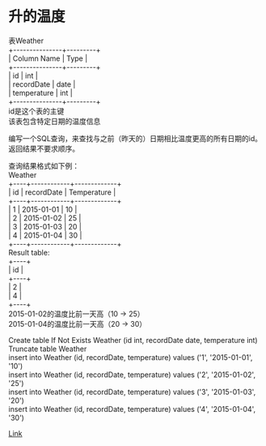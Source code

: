 <h1>升的温度</h1>

表Weather</br>
+---------------+---------+</br>
| Column Name   | Type    |</br>
+---------------+---------+</br>
| id            | int     |</br>
| recordDate    | date    |</br>
| temperature   | int     |</br>
+---------------+---------+</br>
id是这个表的主键</br>
该表包含特定日期的温度信息</br>

编写一个SQL查询，来查找与之前（昨天的）日期相比温度更高的所有日期的id。</br>
返回结果不要求顺序。</br>

查询结果格式如下例：</br>
Weather</br>
+----+------------+-------------+</br>
| id | recordDate | Temperature |</br>
+----+------------+-------------+</br>
| 1  | 2015-01-01 | 10          |</br>
| 2  | 2015-01-02 | 25          |</br>
| 3  | 2015-01-03 | 20          |</br>
| 4  | 2015-01-04 | 30          |</br>
+----+------------+-------------+</br>
Result table:</br>
+----+</br>
| id |</br>
+----+</br>
| 2  |</br>
| 4  |</br>
+----+</br>
2015-01-02的温度比前一天高（10 -> 25）</br>
2015-01-04的温度比前一天高（20 -> 30）</br>

Create table If Not Exists Weather (id int, recordDate date, temperature int)</br>
Truncate table Weather</br>
insert into Weather (id, recordDate, temperature) values ('1', '2015-01-01', '10')</br>
insert into Weather (id, recordDate, temperature) values ('2', '2015-01-02', '25')</br>
insert into Weather (id, recordDate, temperature) values ('3', '2015-01-03', '20')</br>
insert into Weather (id, recordDate, temperature) values ('4', '2015-01-04', '30')</br>

[Link](https://leetcode-cn.com/problems/rising-temperature/)